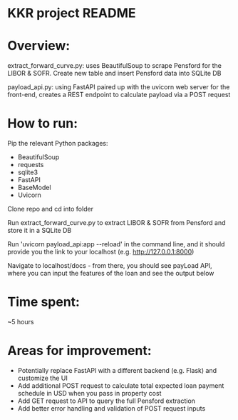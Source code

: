 # KKR project README

# Overview:
extract_forward_curve.py: uses BeautifulSoup to scrape Pensford for the LIBOR & SOFR. Create new table and insert Pensford data into SQLite DB

payload_api.py: using FastAPI paired up with the uvicorn web server for the front-end, creates a REST endpoint to calculate payload via a POST request

# How to run:
Pip the relevant Python packages:
  - BeautifulSoup
  - requests
  - sqlite3
  - FastAPI
  - BaseModel
  - Uvicorn

Clone repo and cd into folder

Run extract_forward_curve.py to extract LIBOR & SOFR from Pensford and store it in a SQLite DB

Run 'uvicorn payload_api:app --reload' in the command line, and it should provide you the link to your localhost (e.g. http://127.0.0.1:8000)

Navigate to localhost/docs - from there, you should see payLoad API, where you can input the features of the loan and see the output below

# Time spent:
~5 hours

# Areas for improvement:
- Potentially replace FastAPI with a different backend (e.g. Flask) and customize the UI
- Add additional POST request to calculate total expected loan payment schedule in USD when you pass in property cost
- Add GET request to API to query the full Pensford extraction
- Add better error handling and validation of POST request inputs
